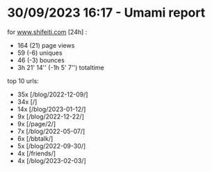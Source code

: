 # 30/09/2023 16:17 - Umami report
for www.shifeiti.com [24h] :

 - 164 (21) page views
 - 59 (-6) uniques
 - 46 (-3) bounces
 - 3h 21' 14'' (-1h 5' 7'') totaltime


top 10 urls:
 - 35x [/blog/2022-12-09/]
 - 34x [/]
 - 14x [/blog/2023-01-12/]
 - 9x [/blog/2022-12-22/]
 - 9x [/page/2/]
 - 7x [/blog/2022-05-07/]
 - 6x [/bbtalk/]
 - 5x [/blog/2022-09-30/]
 - 4x [/friends/]
 - 4x [/blog/2023-02-03/]


